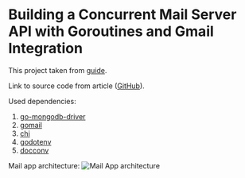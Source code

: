# Building a Concurrent Mail Server API with Goroutines and Gmail Integration

This project taken from [guide](https://earthly.dev/blog/mail-server-api-goroutines-gmail/).

Link to source code from article ([GitHub](https://github.com/akinbyte/mail-app/blob/main/index.html)). 

Used dependencies:
1. [go-mongodb-driver](https://www.mongodb.com/docs/drivers/go/current/)
2. [gomail](https://github.com/go-gomail/gomail)
3. [chi](https://pkg.go.dev/github.com/go-chi/chi/v5)
4. [godotenv](https://github.com/joho/godotenv)
5. [docconv](https://pkg.go.dev/code.sajari.com/docconv)

Mail app architecture:
![Mail App architecture](https://earthly.dev/blog/assets/images/mail-server-API-goroutines-gmail/pXAUWGi.png)